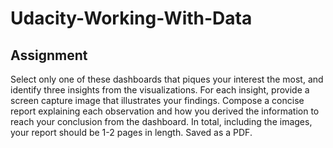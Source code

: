 # Udacity-Working-With-Data

## Assignment

Select only one of these dashboards that piques your interest the most, and identify three insights from the visualizations. For each insight, provide a screen capture image that illustrates your findings. Compose a concise report explaining each observation and how you derived the information to reach your conclusion from the dashboard. In total, including the images, your report should be 1-2 pages in length. Saved as a PDF.
